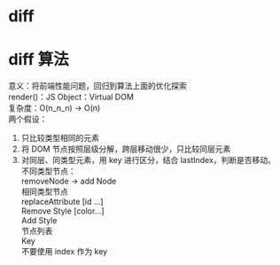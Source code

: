 # diff

# diff 算法

意义：将前端性能问题，回归到算法上面的优化探索  
render()：JS Object：Virtual DOM  
复杂度：O(n_n_n) -> O(n)  
两个假设：

1. 只比较类型相同的元素
2. 将 DOM 节点按照层级分解，跨层移动很少，只比较同层元素
3. 对同层、同类型元素，用 key 进行区分，结合 lastIndex，判断是否移动。  
   不同类型节点：  
   removeNode -> add Node  
   相同类型节点  
   replaceAttribute [id …]  
   Remove Style [color…]  
   Add Style  
   节点列表  
   Key  
   不要使用 index 作为 key
